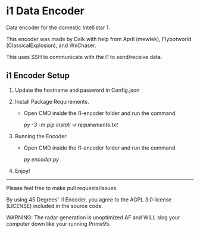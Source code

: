 # i1 Data Encoder
Data encoder for the domestic Intellistar 1.

This encoder was made by Dalk with help from April (mewtek), Flybotworld (ClassicalExplosion), and WxChaser.

This uses SSH to communicate with the i1 to send/receive data.

i1 Encoder Setup
---------------

1. Update the hostname and password in Config.json
   
2. Install Package Requirements.
   - Open CMD inside the i1-encoder folder and run the command

     *py -3 -m pip install -r requirements.txt*
     
3. Running the Encoder
   - Open CMD inside the i1-encoder folder and run the command

     *py encoder.py*

4. Enjoy!

---------------


Please feel free to make pull requests/issues.

By using 45 Degrees' i1 Encoder, you agree to the AGPL 3.0 license (LICENSE) included in the source code. 

WARNING: The radar generation is unoptimized AF and WILL slog your computer down like your running Prime95.
